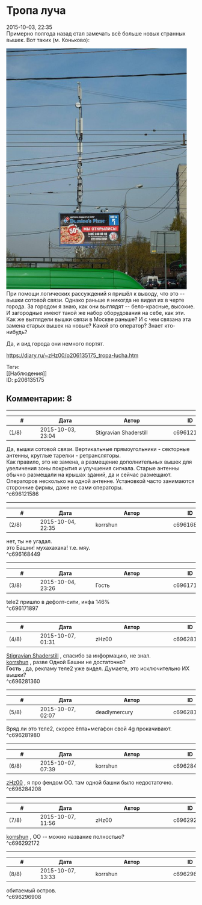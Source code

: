 Тропа луча
==========

  
2015-10-03, 22:35  
 Примерно полгода назад стал замечать всё больше новых странных вышек. Вот таких (м. Коньково):   
   
   [![](pics/vpQObJhl.jpg)](http://i.imgur.com/vpQObJh.jpg)     
 При помощи логических рассуждений я пришёл к выводу, что это -- вышки сотовой связи. Однако раньше я никогда не видел их в черте города. За городом я знаю, как они выглядят -- бело-красные, высокие. И загородные имеют такой же набор оборудования на себе, как эти. Как же выглядели вышки связи в Москве раньше? И с чем связана эта замена старых вышек на новые? Какой это оператор? Знает кто-нибудь?   
   
 Да, и вид города они немного портят.   
  
<https://diary.ru/~zHz00/p206135175_tropa-lucha.htm>  
  
Теги:  
[[Наблюдения]]  
ID: p206135175  


Комментарии: 8
--------------

  


---



|         #         |              Дата              |                     Автор                     |           ID           |
| --- | --- | --- | --- |
| (1/8) | 2015-10-03, 23:04 | Stigravian Shaderstill | c696121586 |

  
 Да, вышки сотовой связи. Вертикальные прямоугольники - секторные антенны, круглые тарелки - ретрансляторы.   
 Как правило, это не замена, а размещение дополнительных вышек для увеличения зоны покрытия и улучшения сигнала. Старые антенны обычно размещали на крышах зданий, да и сейчас размещают.   
 Операторов несколько на одной антенне. Установкой часто занимаются сторонние фирмы, даже не сами операторы.   
 ^c696121586

---



|         #         |              Дата              |                     Автор                     |           ID           |
| --- | --- | --- | --- |
| (2/8) | 2015-10-04, 22:35 | korrshun | c696168449 |

  
 нет, ты не угадал.   
 это Башни! мухахахаха! т.е. мяу.   
 ^c696168449

---



|         #         |              Дата              |                     Автор                     |           ID           |
| --- | --- | --- | --- |
| (3/8) | 2015-10-04, 23:26 | Гость | c696171897 |

  
 tele2 пришло в дефолт-сити, инфа 146%   
 ^c696171897

---



|         #         |              Дата              |                     Автор                     |           ID           |
| --- | --- | --- | --- |
| (4/8) | 2015-10-07, 01:31 | zHz00 | c696281360 |

  
  [Stigravian Shaderstill](http://stigravian.diary.ru "Science, Death, Rock-n-Roll")  , спасибо за информацию, не знал.   
  [korrshun](http://Igel-kun.diary.ru "kimi wo shiranai monogatari")  , разве Одной Башни не достаточно?   
  **Гость**  , да, рекламу теле2 уже видел. Думаете, это исключительно ИХ вышки?   
 ^c696281360

---



|         #         |              Дата              |                     Автор                     |           ID           |
| --- | --- | --- | --- |
| (5/8) | 2015-10-07, 02:07 | deadlymercury | c696281980 |

  
 Вряд ли это теле2, скорее ёпта+мегафон свой 4g прокачивают.   
 ^c696281980

---



|         #         |              Дата              |                     Автор                     |           ID           |
| --- | --- | --- | --- |
| (6/8) | 2015-10-07, 07:39 | korrshun | c696284208 |

  
  [zHz00](https://zHz00.diary.ru "Untitled")  , я про фендом ОО. там одной башни было недостаточно.   
 ^c696284208

---



|         #         |              Дата              |                     Автор                     |           ID           |
| --- | --- | --- | --- |
| (7/8) | 2015-10-07, 11:56 | zHz00 | c696292172 |

  
  [korrshun](http://Igel-kun.diary.ru "kimi wo shiranai monogatari")  , OO -- можно название полностью?   
 ^c696292172

---



|         #         |              Дата              |                     Автор                     |           ID           |
| --- | --- | --- | --- |
| (8/8) | 2015-10-07, 13:33 | korrshun | c696296908 |

  
 обитаемый остров.   
 ^c696296908
